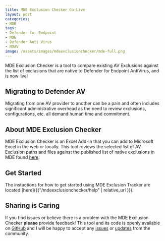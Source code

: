 ```yaml
---
title: MDE Exclusion Checker Go-Live
layout: post
categories:
- MDE
tags:
- Defender for Endpoint
- MDE
- Defender Anti Virus
- MDAV
image: /assets/images/mdeexclusionchecker/mde-full.png
---
```

MDE Exclusion Checker is a tool to compare existing AV Exclusions against the list of exclusions that are native to Defender for Endpoint AntiVirus, and is now live!
<!--more-->

## Migrating to Defender AV
Migrating from one AV provider to another can be a pain and often includes significant administrative overhead as the need to review exclusions, configurations, etc. all demand human time and commitment.

## About MDE Exclusion Checker
MDE Exclusion Checker is an Excel Add-In that you can add to Microsoft Excel in the web or locally. This tool reviews the selected list of AV Exclusion paths and files against the published list of native exclusions in MDE found [here](https://docs.microsoft.com/en-us/microsoft-365/security/defender-endpoint/configure-server-exclusions-microsoft-defender-antivirus?view=o365-worldwide#automatic-exclusions-on-windows-server-2016-or-later).

## Get Started
The instuctions for how to get started using MDE Exclusion Tracker are located [here]({{"/mdeexclusionchecker/help" | relative_url }}).

## Sharing is Caring
If you find issues or believe there is a problem with the MDE Exclusion Checker **please** provide feedback! This tool and its code is openly available on [GitHub](https://github.com/dmcwee/mdeexclusionchecker) and I will be happy to accept any [issues](https://github.com/dmcwee/mdeexclusionchecker/issues) or [updates](https://github.com/dmcwee/mdeexclusionchecker/pulls) from the community.